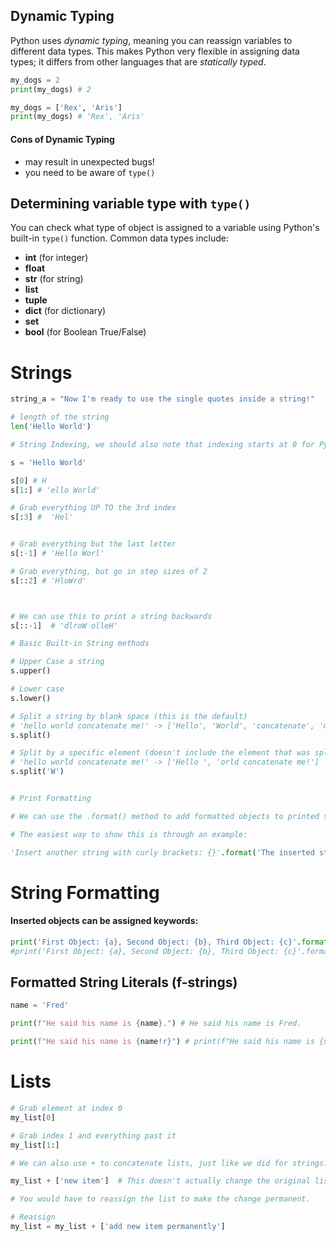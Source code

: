 ## Dynamic Typing

Python uses *dynamic typing*, meaning you can reassign variables to different data types. This makes Python very flexible in assigning data types; it differs from other languages that are *statically typed*.

```python 
my_dogs = 2
print(my_dogs) # 2

my_dogs = ['Rex', 'Aris']
print(my_dogs) # 'Rex', 'Aris'
```


#### Cons of Dynamic Typing
* may result in unexpected bugs!
* you need to be aware of `type()`


## Determining variable type with `type()`
You can check what type of object is assigned to a variable using Python's built-in `type()` function. Common data types include:
* **int** (for integer)
* **float**
* **str** (for string)
* **list**
* **tuple**
* **dict** (for dictionary)
* **set**
* **bool** (for Boolean True/False)

# Strings

```python 
string_a = "Now I'm ready to use the single quotes inside a string!"

# length of the string
len('Hello World') 

# String Indexing, we should also note that indexing starts at 0 for Python

s = 'Hello World'

s[0] # H
s[1:] # 'ello World'

# Grab everything UP TO the 3rd index
s[:3] #  'Hel'


# Grab everything but the last letter
s[:-1] # 'Hello Worl'

# Grab everything, but go in step sizes of 2
s[::2] # 'HloWrd'



# We can use this to print a string backwards
s[::-1]  # 'dlroW olleH'

# Basic Built-in String methods

# Upper Case a string
s.upper()

# Lower case
s.lower()

# Split a string by blank space (this is the default)
# 'hello world concatenate me!' -> ['Hello', 'World', 'concatenate', 'me!']
s.split()

# Split by a specific element (doesn't include the element that was split on)
# 'hello world concatenate me!' -> ['Hello ', 'orld concatenate me!']
s.split('W') 


# Print Formatting

# We can use the .format() method to add formatted objects to printed string statements.

# The easiest way to show this is through an example:

'Insert another string with curly brackets: {}'.format('The inserted string')
```

# String Formatting

#### Inserted objects can be assigned keywords:
```python
print('First Object: {a}, Second Object: {b}, Third Object: {c}'.format(a=1,b='Two',c=12.3))
#print('First Object: {a}, Second Object: {b}, Third Object: {c}'.format(a=1,b='Two',c=12.3))
```

## Formatted String Literals (f-strings)
```python
name = 'Fred'

print(f"He said his name is {name}.") # He said his name is Fred.

print(f"He said his name is {name!r}") # print(f"He said his name is {name!r}")
```


# Lists
```python
# Grab element at index 0
my_list[0]

# Grab index 1 and everything past it
my_list[1:]

# We can also use + to concatenate lists, just like we did for strings.

my_list + ['new item']  # This doesn't actually change the original list!

# You would have to reassign the list to make the change permanent.

# Reassign
my_list = my_list + ['add new item permanently']
```
